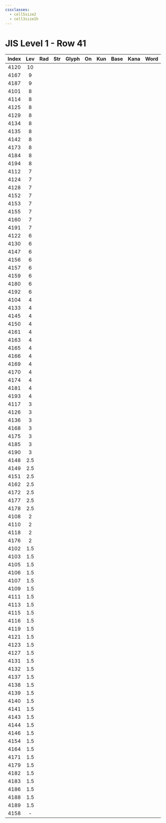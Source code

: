 ```yaml
---
cssclasses:
  - cell5size2
  - cell3size1h
---
```


# JIS Level 1 - Row 41

| Index | Lev | Rad | Str | Glyph | On  | Kun | Base | Kana | Word | Reading |
| :---: | :-: | :-: | :-: | :---: | :-: | :-: | :--- | :--- | :--- | :------ |
| 4120  | 10  |     |     |       |     |     |      |      |      |         |
| 4167  |  9  |     |     |       |     |     |      |      |      |         |
| 4187  |  9  |     |     |       |     |     |      |      |      |         |
| 4101  |  8  |     |     |       |     |     |      |      |      |         |
| 4114  |  8  |     |     |       |     |     |      |      |      |         |
| 4125  |  8  |     |     |       |     |     |      |      |      |         |
| 4129  |  8  |     |     |       |     |     |      |      |      |         |
| 4134  |  8  |     |     |       |     |     |      |      |      |         |
| 4135  |  8  |     |     |       |     |     |      |      |      |         |
| 4142  |  8  |     |     |       |     |     |      |      |      |         |
| 4173  |  8  |     |     |       |     |     |      |      |      |         |
| 4184  |  8  |     |     |       |     |     |      |      |      |         |
| 4194  |  8  |     |     |       |     |     |      |      |      |         |
| 4112  |  7  |     |     |       |     |     |      |      |      |         |
| 4124  |  7  |     |     |       |     |     |      |      |      |         |
| 4128  |  7  |     |     |       |     |     |      |      |      |         |
| 4152  |  7  |     |     |       |     |     |      |      |      |         |
| 4153  |  7  |     |     |       |     |     |      |      |      |         |
| 4155  |  7  |     |     |       |     |     |      |      |      |         |
| 4160  |  7  |     |     |       |     |     |      |      |      |         |
| 4191  |  7  |     |     |       |     |     |      |      |      |         |
| 4122  |  6  |     |     |       |     |     |      |      |      |         |
| 4130  |  6  |     |     |       |     |     |      |      |      |         |
| 4147  |  6  |     |     |       |     |     |      |      |      |         |
| 4156  |  6  |     |     |       |     |     |      |      |      |         |
| 4157  |  6  |     |     |       |     |     |      |      |      |         |
| 4159  |  6  |     |     |       |     |     |      |      |      |         |
| 4180  |  6  |     |     |       |     |     |      |      |      |         |
| 4192  |  6  |     |     |       |     |     |      |      |      |         |
| 4104  |  4  |     |     |       |     |     |      |      |      |         |
| 4133  |  4  |     |     |       |     |     |      |      |      |         |
| 4145  |  4  |     |     |       |     |     |      |      |      |         |
| 4150  |  4  |     |     |       |     |     |      |      |      |         |
| 4161  |  4  |     |     |       |     |     |      |      |      |         |
| 4163  |  4  |     |     |       |     |     |      |      |      |         |
| 4165  |  4  |     |     |       |     |     |      |      |      |         |
| 4166  |  4  |     |     |       |     |     |      |      |      |         |
| 4169  |  4  |     |     |       |     |     |      |      |      |         |
| 4170  |  4  |     |     |       |     |     |      |      |      |         |
| 4174  |  4  |     |     |       |     |     |      |      |      |         |
| 4181  |  4  |     |     |       |     |     |      |      |      |         |
| 4193  |  4  |     |     |       |     |     |      |      |      |         |
| 4117  |  3  |     |     |       |     |     |      |      |      |         |
| 4126  |  3  |     |     |       |     |     |      |      |      |         |
| 4136  |  3  |     |     |       |     |     |      |      |      |         |
| 4168  |  3  |     |     |       |     |     |      |      |      |         |
| 4175  |  3  |     |     |       |     |     |      |      |      |         |
| 4185  |  3  |     |     |       |     |     |      |      |      |         |
| 4190  |  3  |     |     |       |     |     |      |      |      |         |
| 4148  | 2.5 |     |     |       |     |     |      |      |      |         |
| 4149  | 2.5 |     |     |       |     |     |      |      |      |         |
| 4151  | 2.5 |     |     |       |     |     |      |      |      |         |
| 4162  | 2.5 |     |     |       |     |     |      |      |      |         |
| 4172  | 2.5 |     |     |       |     |     |      |      |      |         |
| 4177  | 2.5 |     |     |       |     |     |      |      |      |         |
| 4178  | 2.5 |     |     |       |     |     |      |      |      |         |
| 4108  |  2  |     |     |       |     |     |      |      |      |         |
| 4110  |  2  |     |     |       |     |     |      |      |      |         |
| 4118  |  2  |     |     |       |     |     |      |      |      |         |
| 4176  |  2  |     |     |       |     |     |      |      |      |         |
| 4102  | 1.5 |     |     |       |     |     |      |      |      |         |
| 4103  | 1.5 |     |     |       |     |     |      |      |      |         |
| 4105  | 1.5 |     |     |       |     |     |      |      |      |         |
| 4106  | 1.5 |     |     |       |     |     |      |      |      |         |
| 4107  | 1.5 |     |     |       |     |     |      |      |      |         |
| 4109  | 1.5 |     |     |       |     |     |      |      |      |         |
| 4111  | 1.5 |     |     |       |     |     |      |      |      |         |
| 4113  | 1.5 |     |     |       |     |     |      |      |      |         |
| 4115  | 1.5 |     |     |       |     |     |      |      |      |         |
| 4116  | 1.5 |     |     |       |     |     |      |      |      |         |
| 4119  | 1.5 |     |     |       |     |     |      |      |      |         |
| 4121  | 1.5 |     |     |       |     |     |      |      |      |         |
| 4123  | 1.5 |     |     |       |     |     |      |      |      |         |
| 4127  | 1.5 |     |     |       |     |     |      |      |      |         |
| 4131  | 1.5 |     |     |       |     |     |      |      |      |         |
| 4132  | 1.5 |     |     |       |     |     |      |      |      |         |
| 4137  | 1.5 |     |     |       |     |     |      |      |      |         |
| 4138  | 1.5 |     |     |       |     |     |      |      |      |         |
| 4139  | 1.5 |     |     |       |     |     |      |      |      |         |
| 4140  | 1.5 |     |     |       |     |     |      |      |      |         |
| 4141  | 1.5 |     |     |       |     |     |      |      |      |         |
| 4143  | 1.5 |     |     |       |     |     |      |      |      |         |
| 4144  | 1.5 |     |     |       |     |     |      |      |      |         |
| 4146  | 1.5 |     |     |       |     |     |      |      |      |         |
| 4154  | 1.5 |     |     |       |     |     |      |      |      |         |
| 4164  | 1.5 |     |     |       |     |     |      |      |      |         |
| 4171  | 1.5 |     |     |       |     |     |      |      |      |         |
| 4179  | 1.5 |     |     |       |     |     |      |      |      |         |
| 4182  | 1.5 |     |     |       |     |     |      |      |      |         |
| 4183  | 1.5 |     |     |       |     |     |      |      |      |         |
| 4186  | 1.5 |     |     |       |     |     |      |      |      |         |
| 4188  | 1.5 |     |     |       |     |     |      |      |      |         |
| 4189  | 1.5 |     |     |       |     |     |      |      |      |         |
| 4158  |  -  |     |     |       |     |     |      |      |      |         |
